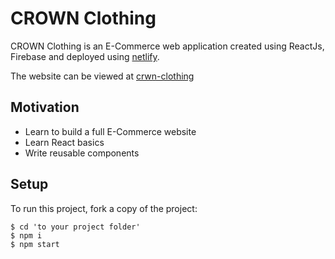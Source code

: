 # CROWN Clothing

CROWN Clothing is an E-Commerce web application created using ReactJs, Firebase and deployed using [netlify](https://www.netlify.com/).

The website can be viewed at [crwn-clothing](https://zesty-pastelito-a6761d.netlify.app/)

## Motivation
- Learn to build a full E-Commerce website
- Learn React basics
- Write reusable components

## Setup
To run this project, fork a copy of the project:

```
$ cd 'to your project folder'
$ npm i
$ npm start
```



